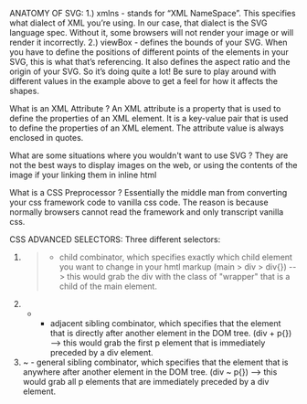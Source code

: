 ANATOMY OF SVG:
1.) xmlns - stands for “XML NameSpace”. This specifies what dialect of XML you’re using. In our case, that dialect is the SVG language spec. Without it, some browsers will not render your image or will render it incorrectly.
2.) viewBox - defines the bounds of your SVG. When you have to define the positions of different points of the elements in your SVG, this is what that’s referencing. It also defines the aspect ratio and the origin of your SVG. So it’s doing quite a lot! Be sure to play around with different values in the example above to get a feel for how it affects the shapes.

What is an XML Attribute ? 
An XML attribute is a property that is used to define the properties of an XML element. It is a key-value pair that is used to define the properties of an XML element. The attribute value is always enclosed in quotes.

What are some situations where you wouldn't want to use SVG ? 
They are not the best ways to display images on the web, or using the contents of the image if your linking them in inline html

What is a CSS Preprocessor ?
Essentially the middle man from converting your css framework code to vanilla css code. The reason is because normally browsers cannot read the framework and only transcript vanilla css.

CSS ADVANCED SELECTORS:
Three different selectors:
1. > - child combinator, which specifies exactly which child element you want to change in your hmtl markup (main > div > div{}) --> this would grab the div with the class of "wrapper" that is a child of the main element.
2. + - adjacent sibling combinator, which specifies that the element that is directly after another element in the DOM tree. (div + p{}) --> this would grab the first p element that is immediately preceded by a div element.
3. ~ - general sibling combinator, which specifies that the element that is anywhere after another element in the DOM tree. (div ~ p{}) --> this would grab all p elements that are immediately preceded by a div element.

